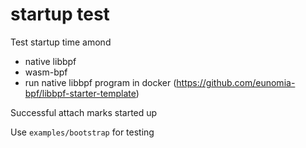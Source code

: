 # startup test

Test startup time amond
- native libbpf
- wasm-bpf
- run native libbpf program in docker (https://github.com/eunomia-bpf/libbpf-starter-template)

Successful attach marks started up

Use `examples/bootstrap` for testing
